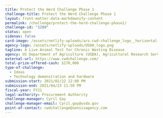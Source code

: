 ```yaml
---
title: Protect the Herd Challenge Phase 1
challenge-title: Protect the Herd Challenge Phase 1
layout: front-matter-data-markdownify-content
permalink: /challenge/protect-the-herd-challenge-phase1/
challenge-id: "1209"
status: open
sidenav: false
card-image: /assets/netlify-uploads/ars-cwd-challenge_logo__horizontal-full-color-tag_resize.png
agency-logo: /assets/netlify-uploads/USDA_logo.png
tagline: A Live Animal Test for Chronic Wasting Disease
agency: US Department of Agriculture (USDA), Agricultural Research Service
external-url: https://www.cwdchallenge.com/
total-prize-offered-cash: $170,000
type-of-challenge:
  - Ideas
  - Technology demonstration and hardware
submission-start: 2021/02/22 12:00 PM
submission-end: 2021/04/23 11:50 PM
fiscal-year: FY21
legal-authority: Procurement Authority
challenge-manager: Cyril Gay
challenge-manager-email: Cyril.gay@usda.gov
point-of-contact: cwdchallenge@sensisagency.com
---
```

